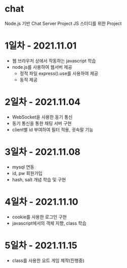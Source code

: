 # chat
Node.js 기반 Chat Server Project
JS 스터디를 위한 Project

# 1일차 - 2021.11.01
- 웹 브라우저 상에서 작동하는 javascript 학습
- node.js를 사용하여 웹서버 제공
    - 정적 파일 express().use를 사용하여 제공
    - 동적 제공

# 2일차 - 2021.11.04
- WebSocket을 사용한 동기 통신
- 동기 통신을 통한 채팅 서버 구현
- client별 id 부여하여 필터 적용, 귓속말 기능

# 3일차 - 2021.11.08
- mysql 연동
- id, pw 회원가입
- hash, salt 개념 학습 및 구현

# 4일차 - 2021.11.10
- cookie를 사용한 로그인 구현
- javascript에서의 객체 지향, class 학습

# 5일차 - 2021.11.15
- class를 사용한 요트 게임 제작(진행중)